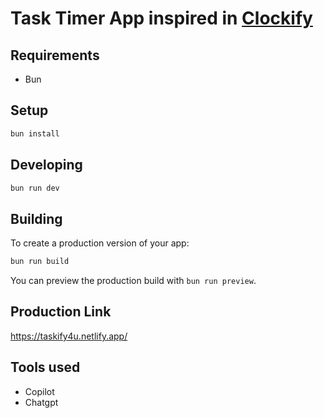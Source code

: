 # Task Timer App inspired in [Clockify](https://clockify.me/)

## Requirements
- Bun

## Setup

```bash
bun install
```

## Developing

```bash
bun run dev
```

## Building

To create a production version of your app:

```bash
bun run build
```

You can preview the production build with `bun run preview`.


## Production Link

https://taskify4u.netlify.app/

## Tools used

- Copilot
- Chatgpt
